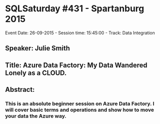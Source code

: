 # SQLSaturday #431 - Spartanburg 2015
Event Date: 26-09-2015 - Session time: 15:45:00 - Track: Data Integration
## Speaker: Julie Smith
## Title: Azure Data Factory: My Data Wandered Lonely as a CLOUD.
## Abstract:
### This is an absolute beginner session on Azure Data Factory. I will cover basic terms and operations and show how to move your data the Azure way.
